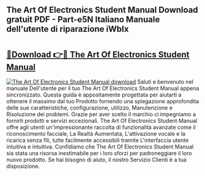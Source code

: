 ## The Art Of Electronics Student Manual Download gratuit PDF - Part-e5N Italiano Manuale dell'utente di riparazione iWbIx

# <h2><a href="http://dffjtz.blite.top/?on=The+Art+Of+Electronics+Student+Manual">🔗Download 👉🔴 The Art Of Electronics Student Manual</a></h2>

[![The Art Of Electronics Student Manual download](https://i.imgur.com/lujVjoI.png)](http://dffjtz.blite.top/?on=The+Art+Of+Electronics+Student+Manual)
Saluti e benvenuto nel manuale Dell'utente per il tuo The Art Of Electronics Student Manual appena sincronizzato. Questa guida è appositamente progettata per aiutarti a ottenere il massimo dal tuo Prodotto fornendo una spiegazione approfondita delle sue caratteristiche, configurazione, utilizzo, Manutenzione e Risoluzione dei problemi. Grazie per aver scelto il marchio ci impegniamo a fornirti prodotti e servizi eccezionali. The Art Of Electronics Student Manual offre agli utenti un'impressionante raccolta di funzionalità avanzate come il riconoscimento facciale, La Realtà Aumentata, L'attivazione vocale e la ricarica senza fili, tutte facilmente accessibili tramite L'interfaccia utente intuitiva e intuitiva. Confidiamo che The Art Of Electronics Student Manual sia stata una risorsa inestimabile per i loro sforzi per padroneggiare il loro nuovo prodotto. Se hai bisogno di aiuto, il nostro Servizio Clienti è a tua disposizione.
